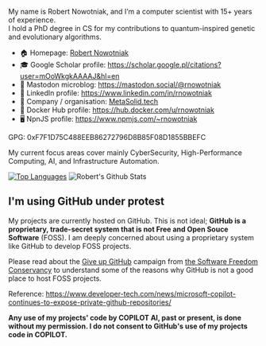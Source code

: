 My name is Robert Nowotniak, and I’m a computer scientist with 15+ years of experience.\
I hold a PhD degree in CS for my contributions to quantum-inspired genetic and evolutionary algorithms.

* 🏠  Homepage: [Robert Nowotniak](https://robert.nowotniak.com)
* 🎓  Google Scholar profile: https://scholar.google.pl/citations?user=mOoWkgkAAAAJ&hl=en
* 🦣  Mastodon microblog: https://mastodon.social/@rnowotniak
* 📰  LinkedIn profile: https://www.linkedin.com/in/rnowotniak
* 👔  Company / organisation: [MetaSolid.tech](https://www.metasolid.tech)
* 🚢  Docker Hub profile: https://hub.docker.com/u/rnowotniak
* 🖥️  NpnJS profile: https://www.npmjs.com/~rnowotniak

GPG: 0xF7F1D75C488EEB86272796D8B85F08D1855BBEFC

My current focus areas cover mainly CyberSecurity, High-Performance Computing, AI, and Infrastructure Automation.

[![Top Languages](https://github-readme-stats.vercel.app/api/top-langs/?username=rnowotniak)](https://github.com/rnowotniak)
![Robert's Github Stats](https://github-readme-stats.vercel.app/api?username=rnowotniak&count_private=true&show_icons=true&hide=contribs)

## I'm using GitHub under protest
My projects are currently hosted on GitHub.  This is not ideal; **GitHub is a
proprietary, trade-secret system that is not Free and Open Souce Software**
(FOSS).  I am deeply concerned about using a proprietary system like GitHub
to develop FOSS projects.

Please read about the
[Give up GitHub](https://GiveUpGitHub.org) campaign from
[the Software Freedom Conservancy](https://sfconservancy.org) to understand
some of the reasons why GitHub is not a good place to host FOSS projects.

Reference: https://www.developer-tech.com/news/microsoft-copilot-continues-to-expose-private-github-repositories/

**Any use of my projects' code by COPILOT AI, past or present, is done
without my permission.  I do not consent to GitHub's use of my projects
code in COPILOT.**
